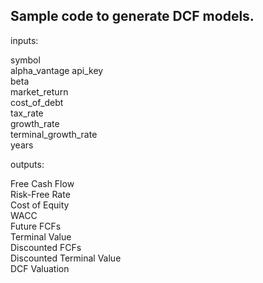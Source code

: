 ## Sample code to generate DCF models.

inputs: 

symbol  
alpha_vantage api_key  
beta  
market_return  
cost_of_debt  
tax_rate  
growth_rate  
terminal_growth_rate  
years  

outputs:

Free Cash Flow  
Risk-Free Rate  
Cost of Equity  
WACC  
Future FCFs  
Terminal Value  
Discounted FCFs  
Discounted Terminal Value  
DCF Valuation
